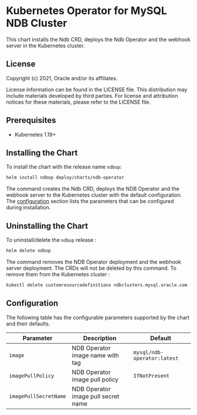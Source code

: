# Kubernetes Operator for MySQL NDB Cluster

This chart installs the Ndb CRD, deploys the Ndb Operator and the webhook server in the Kubernetes cluster.

## License

Copyright (c) 2021, Oracle and/or its affiliates.

License information can be found in the LICENSE file. This distribution may include materials developed by third parties. For license and attribution notices for these materials, please refer to the LICENSE file.

## Prerequisites

- Kubernetes 1.19+

## Installing the Chart

To install the chart with the release name `ndbop`:

```bash
helm install ndbop deploy/charts/ndb-operator
```

The command creates the Ndb CRD, deploys the NDB Operator and the webhook server to the Kubernetes cluster with the default configuration. The [configuration](#configuration) section lists the parameters that can be configured during installation.

## Uninstalling the Chart

To uninstall/delete the `ndbop` release :

```bash
helm delete ndbop
```

The command removes the NDB Operator deployment and the webhook server deployment. The CRDs will not be deleted by this command. To remove them from the Kubernetes cluster :

```bash
kubectl delete customresourcedefinitions ndbclusters.mysql.oracle.com
```


## Configuration

The following table has the configurable parameters supported by the chart and their defaults.

| Parameter             | Description                         | Default                     |
| ----------------------| ------------------------------------| ----------------------------|
| `image`               | NDB Operator image name with tag    | `mysql/ndb-operator:latest` |
| `imagePullPolicy`     | NDB Operator image pull policy      | `IfNotPresent`              |
| `imagePullSecretName` | NDB Operator image pull secret name |                             |
